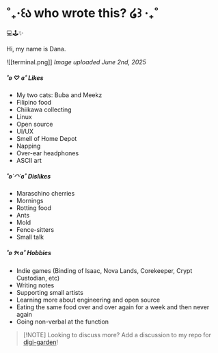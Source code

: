 # ˚₊‧꒰ა who wrote this? ໒꒱ ‧₊˚

💻🕹️✨

Hi, my name is Dana. 

![[terminal.png]]
*Image uploaded June 2nd, 2025*

##### ˚ʚ ♡ ɞ˚ Likes
- My two cats: Buba and Meekz
- Filipino food
- Chiikawa collecting
- Linux
- Open source
- UI/UX
- Smell of Home Depot
- Napping
- Over-ear headphones
- ASCII art

##### ˚ʚ˙◠˙ɞ˚ Dislikes
- Maraschino cherries
- Mornings
- Rotting food
- Ants
- Mold
- Fence-sitters
- Small talk

##### ˚ʚ ꣑ৎ ɞ˚ Hobbies
- Indie games (Binding of Isaac, Nova Lands, Corekeeper, Crypt Custodian, etc)
- Writing notes
- Supporting small artists
- Learning more about engineering and open source
- Eating the same food over and over again for a week and then never again
- Going non-verbal at the function

> [!NOTE] Looking to discuss more?
> Add a discussion to my repo for [digi-garden](https://github.com/danapixels/digi-garden)! 
